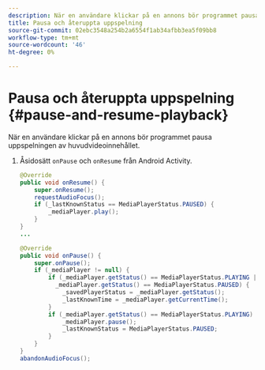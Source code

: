 ```yaml
---
description: När en användare klickar på en annons bör programmet pausa uppspelningen av huvudvideoinnehållet.
title: Pausa och återuppta uppspelning
source-git-commit: 02ebc3548a254b2a6554f1ab34afbb3ea5f09bb8
workflow-type: tm+mt
source-wordcount: '46'
ht-degree: 0%

---
```


# Pausa och återuppta uppspelning {#pause-and-resume-playback}

När en användare klickar på en annons bör programmet pausa uppspelningen av huvudvideoinnehållet.

1. Åsidosätt `onPause` och `onResume` från Android Activity.

   ```java
   @Override 
   public void onResume() { 
       super.onResume(); 
       requestAudioFocus(); 
       if (_lastKnownStatus == MediaPlayerStatus.PAUSED) { 
           _mediaPlayer.play(); 
       } 
   } 
   ... 
   
   @Override 
   public void onPause() { 
       super.onPause(); 
       if (_mediaPlayer != null) { 
           if (_mediaPlayer.getStatus() == MediaPlayerStatus.PLAYING || 
             _mediaPlayer.getStatus() == MediaPlayerStatus.PAUSED) { 
               _savedPlayerStatus = _mediaPlayer.getStatus(); 
               _lastKnownTime = _mediaPlayer.getCurrentTime(); 
           } 
           if (_mediaPlayer.getStatus() == MediaPlayerStatus.PLAYING) { 
               _mediaPlayer.pause(); 
               _lastKnownStatus = MediaPlayerStatus.PAUSED; 
           } 
       } 
   } 
   abandonAudioFocus(); 
   ```
